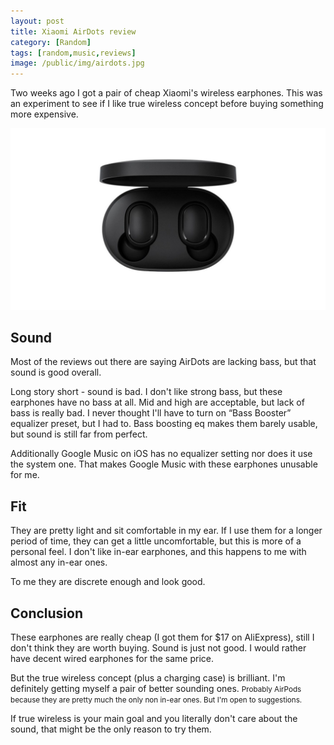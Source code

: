 ```yaml
---
layout: post
title: Xiaomi AirDots review
category: [Random]
tags: [random,music,reviews]
image: /public/img/airdots.jpg
---
```


Two weeks ago I got a pair of cheap Xiaomi's wireless earphones. This was an experiment to see if I like true wireless concept before buying something more expensive.

![Xiaomi AirDots earphones](/public/img/airdots.jpg)

<!--more-->


## Sound

Most of the reviews out there are saying AirDots are lacking bass, but that sound is good overall.

Long story short - sound is bad. I don't like strong bass, but these earphones have no bass at all. Mid and high are acceptable, but lack of bass is really bad. I never thought I'll have to turn on “Bass Booster” equalizer preset, but I had to. Bass boosting eq makes them barely usable, but sound is still far from perfect.

Additionally Google Music on iOS has no equalizer setting nor does it use the system one. That makes Google Music with these earphones unusable for me.

## Fit

They are pretty light and sit comfortable in my ear. If I use them for a longer period of time, they can get a little uncomfortable, but this is more of a personal feel. I don't like in-ear earphones, and this happens to me with almost any in-ear ones.

To me they are discrete enough and look good.

## Conclusion

These earphones are really cheap (I got them for $17 on AliExpress), still I don't think they are worth buying. Sound is just not good. I would rather have decent wired earphones for the same price.

But the true wireless concept (plus a charging case) is brilliant. I'm definitely getting myself a pair of
<label class="SideNote-trigger">better sounding ones.</label>
<small class="SideNote">
Probably AirPods because they are pretty much the only non in-ear ones. But I'm open to suggestions.
</small>

If true wireless is your main goal and you literally don't care about the sound, that might be the only reason to try them.
